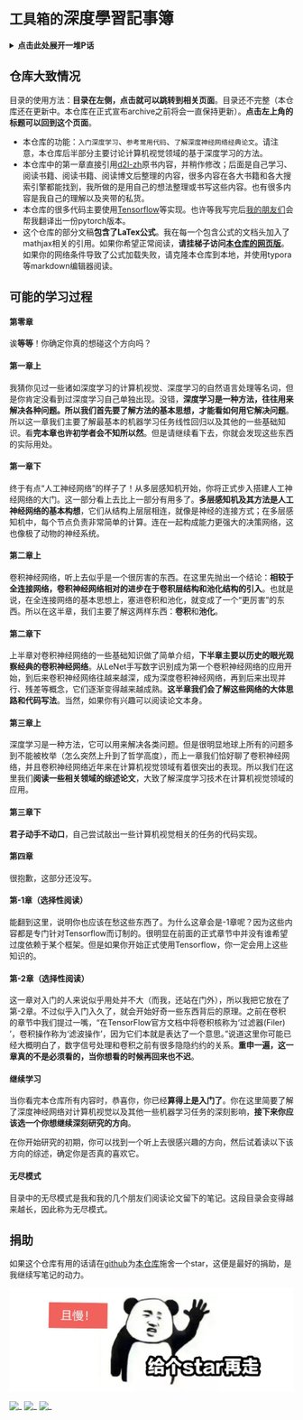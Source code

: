 # `工具箱的`深度學習記事簿

<details>
<summary><strong>点击此处展开一堆P话</strong></summary>
“理解机器学习和深度学习的最佳方法是学以致用。”

Akasaki很菜，所以慢慢地学着，并在记事簿上写下笔记。Akasaki希望这个记事簿对自己很多有用，希望它对你也一样有用。这里包含了我从入门到依然在入门的过程中接触到的大部分知识以及思考的过程。对于目录中的每一条，基本会有以下内容：

<p><strong>  1. 这个知识有什么用</strong></p>
<p><strong>  2. 这个知识如何使用或如何实现</strong></p>

希望这份笔记对你也有用。如果真的有用，请留下一个star。

</details>

## 仓库大致情况

目录的使用方法：**目录在左侧，点击就可以跳转到相关页面**。目录还不完整（本仓库还在更新中。本仓库在正式宣布archive之前将会一直保持更新）。**点击左上角的标题可以回到这个页面**。

- 本仓库的功能：`入门深度学习`、`参考常用代码`、`了解深度神经网络经典论文`。请注意，本仓库后半部分主要讨论计算机视觉领域的基于深度学习的方法。
- 本仓库中的第一章直接引用[d2l-zh](https://github.com/d2l-ai/d2l-zh)原书内容，并稍作修改；后面是自己学习、阅读书籍、阅读书籍、阅读博文后整理的内容，很多内容在各大书籍和各大搜索引擎都能找到，我所做的是用自己的想法整理或书写这些内容。也有很多内容是我自己的理解以及夹带的私货。
- 本仓库的很多代码主要使用[Tensorflow](https://www.tensorflow.org/)等实现。也许等我写完后[我的朋友们](https://github.com/PaperFormulaIV)会帮我翻译出一份pytorch版本。
- 这个仓库的部分文稿**包含了LaTex公式**。我在每一个包含公式的文档头加入了mathjax相关的引用。如果你希望正常阅读，**请挂梯子访问[本仓库的网页版](https://ml.akasaki.space)**。如果你的网络条件导致了公式加载失败，请克隆本仓库到本地，并使用typora等markdown编辑器阅读。

## 可能的学习过程

#### 第零章

诶**等等**！你确定你真的想碰这个方向吗？

#### 第一章上

我猜你见过一些诸如深度学习的计算机视觉、深度学习的自然语言处理等名词，但是你肯定没看到过深度学习自己单独出现。没错，**深度学习是一种方法，往往用来解决各种问题。所以我们首先要了解方法的基本思想，才能看如何用它解决问题**。所以这一章我们主要了解最基本的机器学习任务线性回归以及其他的一些基础知识。看**完本章也许初学者会不知所以然**。但是请继续看下去，你就会发现这些东西的实际用处。

#### 第一章下

终于有点“人工神经网络”的样子了！从多层感知机开始，你将正式步入搭建人工神经网络的大门。这一部分看上去比上一部分有用多了。**多层感知机及其方法是人工神经网络的基本构想**，它们从结构上层层相连，就像是神经的连接方式；在多层感知机中，每个节点负责非常简单的计算。连在一起构成能力更强大的决策网络，这也像极了动物的神经系统。

#### 第二章上

卷积神经网络，听上去似乎是一个很厉害的东西。在这里先抛出一个结论：**相较于全连接网络，卷积神经网络相对的进步在于卷积层结构和池化结构的引入**。也就是说，在全连接网络的基本思想上，塞进卷积和池化，就变成了一个“更厉害”的东西。所以在这半章，我们主要了解这两样东西：**卷积**和**池化**。

#### 第二章下

上半章对卷积神经网络的一些基础知识做了简单介绍，**下半章主要以历史的眼光观察经典的卷积神经网络**。从LeNet手写数字识别成为第一个卷积神经网络的应用开始，到后来卷积神经网络往越来越深，成为深度卷积神经网络，再到后来出现并行、残差等概念，它们逐渐变得越来越成熟。**这半章我们会了解这些网络的大体思路和代码写法**。当然，如果你有兴趣可以阅读论文本身。

#### 第三章上

深度学习是一种方法，它可以用来解决各类问题。但是很明显地球上所有的问题多到不能被枚举（怎么突然上升到了哲学高度），而上一章我们恰好聊了卷积神经网络，并且卷积神经网络近年来在计算机视觉领域有着很突出的表现。所以我们在这里我们**阅读一些相关领域的综述论文**，大致了解深度学习技术在计算机视觉领域的应用。

#### 第三章下

**君子动手不动口**，自己尝试敲出一些计算机视觉相关的任务的代码实现。

#### 第四章

很抱歉，这部分还没写。

#### 第-1章（选择性阅读）

能翻到这里，说明你也应该在愁这些东西了。为什么这章会是-1章呢？因为这些内容都是专门针对Tensorflow而订制的。很明显在前面的正式章节中并没有谁希望过度依赖于某个框架。但是如果你开始正式使用Tensorflow，你一定会用上这些知识的。

#### 第-2章（选择性阅读）

这一章对入门的人来说似乎用处并不大（而我，还站在门外），所以我把它放在了第-2章。不过似乎入门入久了，就会开始好奇一些东西背后的原理。之前在卷积的章节中我们提过一嘴，“在TensorFlow官方文档中将卷积核称为‘过滤器(Filer) ’，卷积操作称为‘滤波操作’，因为它们本就是表达了一个意思。”说道这里你可能已经大概明白了，数字信号处理和卷积之前有很多隐隐约约的关系。**重申一遍，这一章真的不是必须看的，当你想看的时候再回来也不迟**。

#### 继续学习

当你看完本仓库所有内容时，恭喜你，你已经**算得上是入门了**。你在这里简要了解了深度神经网络对计算机视觉以及其他一些机器学习任务的深刻影响，**接下来你应该选一个你想继续深刻研究的方向**。

在你开始研究的初期，你可以找到一个听上去很感兴趣的方向，然后试着读以下该方向的综述，确定你是否真的喜欢它。

#### 无尽模式

目录中的无尽模式是我和我的几个朋友们阅读论文留下的笔记。这段目录会变得越来越长，因此称为无尽模式。

## 捐助

如果这个仓库有用的话请在[github](https://github.com/visualDust/talkischeap)为[本仓库](https://github.com/visualDust/talkischeap)施舍一个star，这便是最好的捐助，是我继续写笔记的动力。

![image-20210427212743443](./src/readme/image-20210427212743443.png)

![_](https://jwenjian-visitor-badge-5.glitch.me/badge?page_id=VisualDust.anything)
![_](https://img.shields.io/github/stars/VisualDust/talkischeap.svg?style=flat)
![_](https://img.shields.io/github/license/visualdust/talkischeap.svg?style=flat&label=license&message=notspecified)